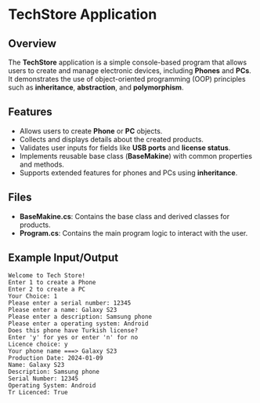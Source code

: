 # TechStore Application

## Overview
The **TechStore** application is a simple console-based program that allows users to create and manage electronic devices, including **Phones** and **PCs**. It demonstrates the use of object-oriented programming (OOP) principles such as **inheritance**, **abstraction**, and **polymorphism**.

## Features
- Allows users to create **Phone** or **PC** objects.
- Collects and displays details about the created products.
- Validates user inputs for fields like **USB ports** and **license status**.
- Implements reusable base class (**BaseMakine**) with common properties and methods.
- Supports extended features for phones and PCs using **inheritance**.

## Files
- **BaseMakine.cs**: Contains the base class and derived classes for products.
- **Program.cs**: Contains the main program logic to interact with the user.

## Example Input/Output
```
Welcome to Tech Store!
Enter 1 to create a Phone
Enter 2 to create a PC
Your Choice: 1
Please enter a serial number: 12345
Please enter a name: Galaxy S23
Please enter a description: Samsung phone
Please enter a operating system: Android
Does this phone have Turkish license?
Enter 'y' for yes or enter 'n' for no
Licence choice: y
Your phone name ===> Galaxy S23
Production Date: 2024-01-09
Name: Galaxy S23
Description: Samsung phone
Serial Number: 12345
Operating System: Android
Tr Licenced: True
```

